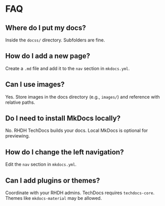 # FAQ

## Where do I put my docs?
Inside the `docss/` directory. Subfolders are fine.

## How do I add a new page?
Create a `.md` file and add it to the `nav` section in `mkdocs.yml`.

## Can I use images?
Yes. Store images in the docs directory (e.g., `images/`) and reference with relative paths.

## Do I need to install MkDocs locally?
No. RHDH TechDocs builds your docs. Local MkDocs is optional for previewing.

## How do I change the left navigation?
Edit the `nav` section in `mkdocs.yml`.

## Can I add plugins or themes?
Coordinate with your RHDH admins. TechDocs requires `techdocs-core`. Themes like `mkdocs-material` may be allowed.
